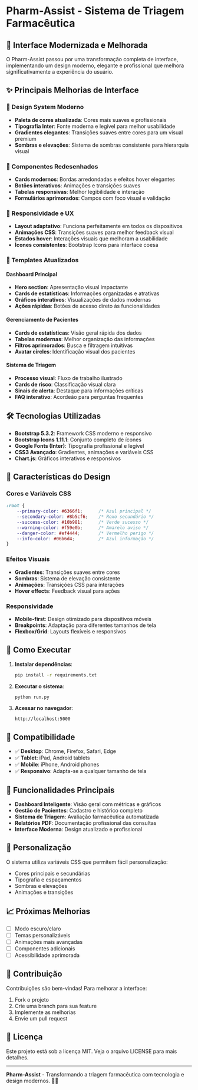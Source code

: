# Pharm-Assist - Sistema de Triagem Farmacêutica

## 🎨 Interface Modernizada e Melhorada

O Pharm-Assist passou por uma transformação completa de interface, implementando um design moderno, elegante e profissional que melhora significativamente a experiência do usuário.

## ✨ Principais Melhorias de Interface

### 🎯 Design System Moderno
- **Paleta de cores atualizada**: Cores mais suaves e profissionais
- **Tipografia Inter**: Fonte moderna e legível para melhor usabilidade
- **Gradientes elegantes**: Transições suaves entre cores para um visual premium
- **Sombras e elevações**: Sistema de sombras consistente para hierarquia visual

### 🚀 Componentes Redesenhados
- **Cards modernos**: Bordas arredondadas e efeitos hover elegantes
- **Botões interativos**: Animações e transições suaves
- **Tabelas responsivas**: Melhor legibilidade e interação
- **Formulários aprimorados**: Campos com foco visual e validação

### 📱 Responsividade e UX
- **Layout adaptativo**: Funciona perfeitamente em todos os dispositivos
- **Animações CSS**: Transições suaves para melhor feedback visual
- **Estados hover**: Interações visuais que melhoram a usabilidade
- **Ícones consistentes**: Bootstrap Icons para interface coesa

### 🎨 Templates Atualizados

#### Dashboard Principal
- **Hero section**: Apresentação visual impactante
- **Cards de estatísticas**: Informações organizadas e atrativas
- **Gráficos interativos**: Visualizações de dados modernas
- **Ações rápidas**: Botões de acesso direto às funcionalidades

#### Gerenciamento de Pacientes
- **Cards de estatísticas**: Visão geral rápida dos dados
- **Tabelas modernas**: Melhor organização das informações
- **Filtros aprimorados**: Busca e filtragem intuitivas
- **Avatar circles**: Identificação visual dos pacientes

#### Sistema de Triagem
- **Processo visual**: Fluxo de trabalho ilustrado
- **Cards de risco**: Classificação visual clara
- **Sinais de alerta**: Destaque para informações críticas
- **FAQ interativo**: Acordeão para perguntas frequentes

## 🛠️ Tecnologias Utilizadas

- **Bootstrap 5.3.2**: Framework CSS moderno e responsivo
- **Bootstrap Icons 1.11.1**: Conjunto completo de ícones
- **Google Fonts (Inter)**: Tipografia profissional e legível
- **CSS3 Avançado**: Gradientes, animações e variáveis CSS
- **Chart.js**: Gráficos interativos e responsivos

## 🎨 Características do Design

### Cores e Variáveis CSS
```css
:root {
    --primary-color: #6366f1;      /* Azul principal */
    --secondary-color: #8b5cf6;    /* Roxo secundário */
    --success-color: #10b981;      /* Verde sucesso */
    --warning-color: #f59e0b;      /* Amarelo aviso */
    --danger-color: #ef4444;       /* Vermelho perigo */
    --info-color: #06b6d4;         /* Azul informação */
}
```

### Efeitos Visuais
- **Gradientes**: Transições suaves entre cores
- **Sombras**: Sistema de elevação consistente
- **Animações**: Transições CSS para interações
- **Hover effects**: Feedback visual para ações

### Responsividade
- **Mobile-first**: Design otimizado para dispositivos móveis
- **Breakpoints**: Adaptação para diferentes tamanhos de tela
- **Flexbox/Grid**: Layouts flexíveis e responsivos

## 🚀 Como Executar

1. **Instalar dependências**:
   ```bash
   pip install -r requirements.txt
   ```

2. **Executar o sistema**:
   ```bash
   python run.py
   ```

3. **Acessar no navegador**:
   ```
   http://localhost:5000
   ```

## 📱 Compatibilidade

- ✅ **Desktop**: Chrome, Firefox, Safari, Edge
- ✅ **Tablet**: iPad, Android tablets
- ✅ **Mobile**: iPhone, Android phones
- ✅ **Responsivo**: Adapta-se a qualquer tamanho de tela

## 🎯 Funcionalidades Principais

- **Dashboard Inteligente**: Visão geral com métricas e gráficos
- **Gestão de Pacientes**: Cadastro e histórico completo
- **Sistema de Triagem**: Avaliação farmacêutica automatizada
- **Relatórios PDF**: Documentação profissional das consultas
- **Interface Moderna**: Design atualizado e profissional

## 🔧 Personalização

O sistema utiliza variáveis CSS que permitem fácil personalização:
- Cores principais e secundárias
- Tipografia e espaçamentos
- Sombras e elevações
- Animações e transições

## 📈 Próximas Melhorias

- [ ] Modo escuro/claro
- [ ] Temas personalizáveis
- [ ] Animações mais avançadas
- [ ] Componentes adicionais
- [ ] Acessibilidade aprimorada

## 🤝 Contribuição

Contribuições são bem-vindas! Para melhorar a interface:
1. Fork o projeto
2. Crie uma branch para sua feature
3. Implemente as melhorias
4. Envie um pull request

## 📄 Licença

Este projeto está sob a licença MIT. Veja o arquivo LICENSE para mais detalhes.

---

**Pharm-Assist** - Transformando a triagem farmacêutica com tecnologia e design modernos. 💊✨
